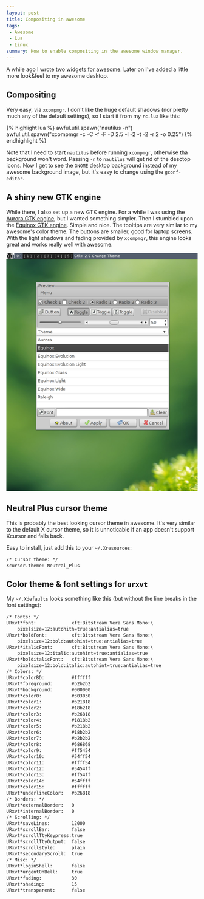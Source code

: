 ```yaml
---
layout: post
title: Compositing in awesome
tags:
 - Awesome
 - Lua
 - Linux
summary: How to enable compositing in the awesome window manager.
---
```


A while ago I wrote [two widgets for
awesome](/2010/12/04/two-simple-widgets-for-awesome.html). Later on I've added
a little more look&feel to my awesome desktop.


Compositing
-----------

Very easy, via `xcompmgr`. I don't like the huge default shadows (nor pretty
much any of the default settings), so I start it from my `rc.lua` like this:

{% highlight lua %}
awful.util.spawn("nautilus -n")
awful.util.spawn("xcompmgr -c -C -f -F -D 2.5 -l -2 -t -2 -r 2 -o 0.25")
{% endhighlight %}

Note that I need to start `nautilus` before running `xcompmgr`, otherwise tha
background won't word. Passing `-n` to `nautilus` will get rid of the desctop
icons. Now I get to see the `GNOME` desktop background instead of my awesome
background image, but it's easy to change using the `gconf-editor`.


A shiny new GTK engine
----------------------

While there, I also set up a new GTK engine. For a while I was using the
[Aurora GTK
engine](http://gnome-look.org/content/show.php/Aurora+Gtk+Engine?content=56438),
but I wanted something simpler. Then I stumbled upon the [Equinox GTK
engine](http://gnome-look.org/content/show.php/Equinox+GTK+Engine?content=121881).
Simple and nice. The tooltips are very similar to my awesome's color theme. The
buttons are smaller, good for laptop screens. With the light shadows and fading
provided by `xcompmgr`, this engine looks great and works really well with
awesome.

<div class="img center">
  <a href="/media/images/random/gtk-equinox-theme.png">
    <img src="/media/images/random/gtk-equinox-theme.png"/>
  </a>
</div>


Neutral Plus cursor theme
-------------------------

This is probably the best looking cursor theme in awesome. It's very similar to
the default X cursor theme, so it is unnoticable if an app doesn't support
Xcursor and falls back.

Easy to install, just add this to your `~/.Xresources`:

    /* Cursor theme: */
    Xcursor.theme: Neutral_Plus


Color theme & font settings for `urxvt`
---------------------------------------

My `~/.Xdefaults` looks something like this (but without the line breaks in the
font settings):


    /* Fonts: */
    URxvt*font:             xft:Bitstream Vera Sans Mono:\
        pixelsize=12:autohith=true:antialias=true
    URxvt*boldFont:         xft:Bitstream Vera Sans Mono:\
        pixelsize=12:bold:autohint=true:antialias=true
    URxvt*italicFont:       xft:Bitstream Vera Sans Mono:\
        pixelsize=12:italic:autohint=true:antialias=true
    URxvt*bolditalicFont:   xft:Bitstream Vera Sans Mono:\
        pixelsize=12:bold:italic:autohint=true:antialias=true
    /* Colors: */
    URxvt*colorBD:          #ffffff
    URxvt*foreground:       #b2b2b2
    URxvt*background:       #000000
    URxvt*color0:           #303030
    URxvt*color1:           #b21818
    URxvt*color2:           #18b218
    URxvt*color3:           #b26818
    URxvt*color4:           #1818b2
    URxvt*color5:           #b218b2
    URxvt*color6:           #18b2b2
    URxvt*color7:           #b2b2b2
    URxvt*color8:           #686868
    URxvt*color9:           #ff5454
    URxvt*color10:          #54ff54
    URxvt*color11:          #ffff54
    URxvt*color12:          #5454ff
    URxvt*color13:          #ff54ff
    URxvt*color14:          #54ffff
    URxvt*color15:          #ffffff
    URxvt*underlineColor:   #b26818
    /* Borders: */
    URxvt*externalBorder:   0
    URxvt*internalBorder:   0
    /* Scrolling: */
    URxvt*saveLines:        12000
    URxvt*scrollBar:        false
    URxvt*scrollTtyKeypress:true
    URxvt*scrollTtyOutput:  false
    URxvt*scrollstyle:      plain
    URxvt*secondaryScroll:  true
    /* Misc: */
    URxvt*loginShell:       false
    URxvt*urgentOnBell:     true
    URxvt*fading:           30
    URxvt*shading:          15
    URxvt*transparent:      false
